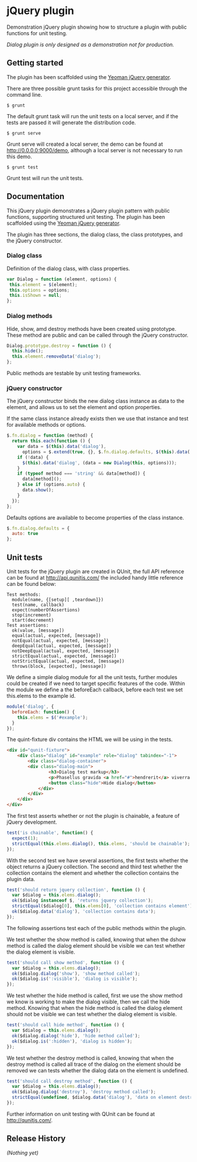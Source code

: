 # jQuery plugin

Demonstration jQuery plugin showing how to structure a plugin with public functions for unit testing.

_Dialog plugin is only designed as a demonstration not for production._

## Getting started

The plugin has been scaffolded using the [Yeoman jQuery generator][yeoman].

There are three possible grunt tasks for this project accessible through the command line.

	$ grunt

The default grunt task will run the unit tests on a local server, and if the tests are passed it will generate the distribution code. 

	$ grunt serve

Grunt serve will created a local server, the demo can be found at http://0.0.0.0:9000/demo, although a local server is not necessary to run this demo.

	$ grunt test
	
Grunt test will run the unit tests. 

## Documentation

This jQuery plugin demonstrates a jQuery plugin pattern with public functions, supporting structured unit testing. The plugin has been scaffolded using the [Yeoman jQuery generator][yeoman].

[yeoman]: https://github.com/yeoman/generator-jquery

The plugin has three sections, the dialog class, the class prototypes, and the jQuery constructor.

### Dialog class 

Definition of the dialog class, with class properties.

```javascript
var Dialog = function (element, options) {
 this.element = $(element);
 this.options = options;
 this.isShown = null;
};
```
### Dialog methods

Hide, show, amd destroy methods have been created using prototype. These method are public and can be called through the jQuery constructor.

```javascript
Dialog.prototype.destroy = function () {
  this.hide();
  this.element.removeData('dialog');
};
```

Public methods are testable by unit testing frameworks.

###  jQuery constructor

The jQuery constructor binds the new dialog class instance as data to the element, and allows us to set the element and option properties.

If the same class instance already exists then we use that instance and test for available methods or options. 

```javascript
$.fn.dialog = function (method) {
  return this.each(function () {
    var data = $(this).data('dialog'),
      options = $.extend(true, {}, $.fn.dialog.defaults, $(this).data('dialog'), typeof method === 'object' && method);
    if (!data) {
      $(this).data('dialog', (data = new Dialog(this, options)));
    }
    if (typeof method === 'string' && data[method]) {
      data[method]();
    } else if (options.auto) {
      data.show();
    }
  });
};
``` 

Defaults options are available to become properties of the class instance.

```javascript
$.fn.dialog.defaults = {
  auto: true
}; 
```

## Unit tests

Unit tests for the jQuery plugin are created in QUnit, the full API reference can be found at http://api.qunitjs.com/ the included handy little reference can be found below:

    Test methods:
      module(name, {[setup][ ,teardown]})
      test(name, callback)
      expect(numberOfAssertions)
      stop(increment)
      start(decrement)
    Test assertions:
      ok(value, [message])
      equal(actual, expected, [message])
      notEqual(actual, expected, [message])
      deepEqual(actual, expected, [message])
      notDeepEqual(actual, expected, [message])
      strictEqual(actual, expected, [message])
      notStrictEqual(actual, expected, [message])
      throws(block, [expected], [message])

We define a simple dialog module for all the unit tests, further modules could be created if we need to target specific features of the code. Within the module we define a the beforeEach callback, before each test we set this.elems to the example id.   

```javascript
module('dialog', {
  beforeEach: function() {
    this.elems = $('#example');
  }
});
```

The quint-fixture div contains the HTML we will be using in the tests.

```html
<div id="qunit-fixture">
	<div class="dialog" id="example" role="dialog" tabindex="-1">
		<div class="dialog-container">
    	<div class="dialog-main">
				<h3>Dialog test markup</h3>
				<p>Phasellus gravida <a href="#">hendrerit</a> viverra.</p>
				<button class="hide">Hide dialog</button>
			</div>
		</div>
	</div>
</div>
```

The first test asserts whether or not the plugin is chainable, a feature of jQuery development.

```javascript
test('is chainable', function() {
  expect(1);
  strictEqual(this.elems.dialog(), this.elems, 'should be chainable');
});
```

With the second test we have several assertions, the first tests whether the object returns a jQuery collection. The second and third test whether the collection contains the element and whether the collection contains the plugin data. 

```javascript
test('should return jquery collection', function () {
  var $dialog = this.elems.dialog();
  ok($dialog instanceof $, 'returns jquery collection');
  strictEqual($dialog[0], this.elems[0], 'collection contains element');
  ok($dialog.data('dialog'), 'collection contains data');
});
```

The following assertions test each of the public methods within the plugin.

We test whether the show method is called, knowing that when the dshow method is called the dialog element should be visible we can test whether the dialog element is visible. 

```javascript
test('should call show method', function () {
  var $dialog = this.elems.dialog();
  ok($dialog.dialog('show'), 'show method called');
  ok($dialog.is(':visible'), 'dialog is visible');	
});
```

We test whether the hide method is called, first we use the show method we know is working to make the dialog visible, then we call the hide method. Knowing that when the hide method is called the dialog element should not be visible we can test whether the dialog element is visible. 

```javascript
test('should call hide method', function () {
  var $dialog = this.elems.dialog();
  ok($dialog.dialog('hide'), 'hide method called');
  ok($dialog.is(':hidden'), 'dialog is hidden');		
});
```

We test whether the destroy method is called, knowing that when the destroy method is called all trace of the dialog on the element should be removed we can tests whether the dialog data on the element is undefined. 

```javascript
test('should call destroy method', function () {
  var $dialog = this.elems.dialog();
  ok($dialog.dialog('destroy'), 'destroy method called');
  strictEqual(undefined, $dialog.data('dialog'), 'data on element destroyed');
});
```

Further information on unit testing with QUnit can be found at http://qunitjs.com/.

## Release History
_(Nothing yet)_
